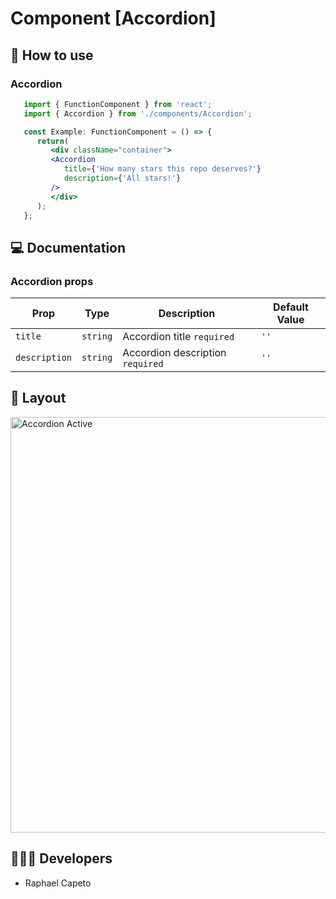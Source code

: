 # Component [Accordion]

## 🚀 How to use

### Accordion
```jsx
   import { FunctionComponent } from 'react';
   import { Accordion } from './components/Accordion';

   const Example: FunctionComponent = () => {
      return(
         <div className="container">
         <Accordion 
            title={'How many stars this repo deserves?'}
            description={'All stars!'}
         />
         </div>
      );
   };
```

## 💻 Documentation

### Accordion props

| Prop | Type | Description                                                                                                                                         | Default Value |
| --------- | -------- | ------------------------------------------------------------------------------------------------------------------------------------------------------- | ----------------- |
| `title`  | `string` | Accordion title `required`| `''` |
| `description`  | `string` | Accordion description `required` | `''` |

## 🔖 Layout

<p align="left">
   <img width="665" alt="Accordion Active" src="https://user-images.githubusercontent.com/61842405/154866102-877ebef8-e8ce-4f81-8576-736f26f2c73d.png">

</p>


## 👨🏻‍💻 Developers
- Raphael Capeto


